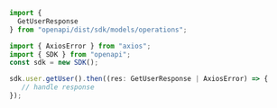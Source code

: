 <!-- Start SDK Example Usage -->
```typescript
import {
  GetUserResponse
} from "openapi/dist/sdk/models/operations";

import { AxiosError } from "axios";
import { SDK } from "openapi";
const sdk = new SDK();

sdk.user.getUser().then((res: GetUserResponse | AxiosError) => {
   // handle response
});
```
<!-- End SDK Example Usage -->
